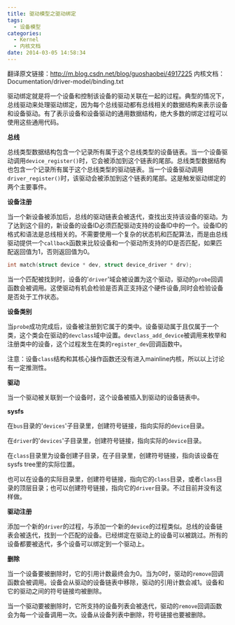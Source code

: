 ```yaml
---
title: 驱动模型之驱动绑定
tags:
  - 设备模型
categories:
  - Kernel
  - 内核文档
date: 2014-03-05 14:58:34
---
```


翻译原文链接：<http://m.blog.csdn.net/blog/guoshaobei/4917225>
内核文档：Documentation/driver-model/binding.txt
<!--more-->

驱动绑定就是将一个设备和控制该设备的驱动关联在一起的过程。典型的情况下，总线驱动来处理驱动绑定，因为每个总线驱动都有总线相关的数据结构来表示设备和设备驱动。有了表示设备和设备驱动的通用数据结构，绝大多数的绑定过程可以使用这些通用代码。

**总线**

总线类型数据结构包含一个记录所有属于这个总线类型的设备链表。当一个设备驱动调用`device_register()`时，它会被添加到这个链表的尾部。总线类型数据结构也包含一个记录所有属于这个总线类型的驱动链表。当一个设备驱动调用`driver_register()`时，该驱动会被添加到这个链表的尾部。这是触发驱动绑定的两个主要事件。

**设备注册**

当一个新设备被添加后，总线的驱动链表会被迭代，查找出支持该设备的驱动。为了达到这个目的，新设备的设备ID必须匹配驱动支持的设备ID中的一个。设备ID的格式和语法是总线相关的。不需要使用一个复杂的状态机和匹配算法，而是由总线驱动提供一个`callback`函数来比较设备和一个驱动所支持的ID是否匹配，如果匹配返回值为1，否则返回值为0。
```c
int match(struct device * dev, struct device_driver * drv);
```
当一个匹配被找到时，设备的'`driver`'域会被设置为这个驱动，驱动的`probe`回调函数会被调用。这使驱动有机会检验是否真正支持这个硬件设备,同时会检验设备是否处于工作状态。

**设备类别**

当`probe`成功完成后，设备被注册到它属于的类中。设备驱动属于且仅属于一个类，这个类会在驱动的`devclass`域中设置。`devclass_add_device`被调用来枚举和注册类中的设备，这个过程发生在类的`register_dev`回调函数中。

注意：设备`class`结构和其核心操作函数还没有进入mainline内核，所以以上讨论有一定推测性。

**驱动**

当一个驱动被关联到一个设备时，这个设备被插入到驱动的设备链表中。

**sysfs**

在`bus`目录的'`devices`'子目录里，创建符号链接，指向实际的`device`目录。

在`driver`的'`devices`'子目录里，创建符号链接，指向实际的`device`目录。

在`class`目录里为设备创建子目录，在子目录里，创建符号链接，指向该设备在sysfs tree里的实际位置。

也可以在设备的实际目录里，创建符号链接，指向它的`class`目录，或者`class`目录的顶层目录；也可以创建符号链接，指向它的`driver`目录。不过目前并没有这样做。

**驱动注册**

添加一个新的`driver`的过程，与添加一个新的`device`的过程类似。总线的设备链表会被迭代，找到一个匹配的设备。已经绑定在驱动上的设备可以被跳过。所有的设备都要被迭代，多个设备可以绑定到一个驱动上。

**删除**

当一个设备要被删除时，它的引用计数最终会为0。当为0时，驱动的`remove`回调函数会被调用。设备会从驱动的设备链表中移除，驱动的引用计数会减1。设备和它的驱动之间的符号链接均被删除。

当一个驱动要被删除时，它所支持的设备列表会被迭代，驱动的`remove`回调函数会为每一个设备调用一次。设备从设备列表中删除，符号链接也要被删除。
